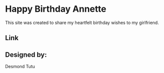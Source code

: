 # Happy Birthday Annette

This site was created to share my heartfelt birthday wishes to my girlfriend.

## Link

## Designed by:

Desmond Tutu
